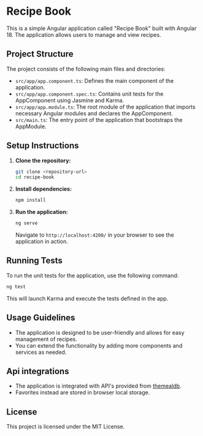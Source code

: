 # Recipe Book

This is a simple Angular application called "Recipe Book" built with Angular 18. The application allows users to manage and view recipes.

## Project Structure

The project consists of the following main files and directories:

- `src/app/app.component.ts`: Defines the main component of the application.
- `src/app/app.component.spec.ts`: Contains unit tests for the AppComponent using Jasmine and Karma.
- `src/app/app.module.ts`: The root module of the application that imports necessary Angular modules and declares the AppComponent.
- `src/main.ts`: The entry point of the application that bootstraps the AppModule.

## Setup Instructions

1. **Clone the repository:**

   ```bash
   git clone <repository-url>
   cd recipe-book
   ```

2. **Install dependencies:**

   ```bash
   npm install
   ```

3. **Run the application:**
   ```bash
   ng serve
   ```
   Navigate to `http://localhost:4200/` in your browser to see the application in action.

## Running Tests

To run the unit tests for the application, use the following command:

```bash
ng test
```

This will launch Karma and execute the tests defined in the app.

## Usage Guidelines

- The application is designed to be user-friendly and allows for easy management of recipes.
- You can extend the functionality by adding more components and services as needed.

## Api integrations

- The application is integrated with API's provided from [themealdb](https://www.themealdb.com/).
- Favorites instead are stored in browser local storage.

## License

This project is licensed under the MIT License.
